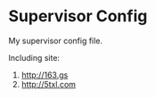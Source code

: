 Supervisor Config 
===============

My supervisor config file.

Including site: 

1. <http://163.gs>
1. <http://5txl.com>
